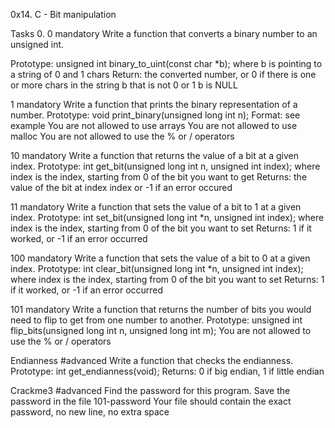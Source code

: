 0x14. C - Bit manipulation

Tasks 0. 0 mandatory Write a function that converts a binary number to an unsigned int.

Prototype: unsigned int binary_to_uint(const char *b); where b is pointing to a string of 0 and 1 chars Return: the converted number, or 0 if there is one or more chars in the string b that is not 0 or 1 b is NULL

1 mandatory Write a function that prints the binary representation of a number.
Prototype: void print_binary(unsigned long int n); Format: see example You are not allowed to use arrays You are not allowed to use malloc You are not allowed to use the % or / operators

10 mandatory Write a function that returns the value of a bit at a given index.
Prototype: int get_bit(unsigned long int n, unsigned int index); where index is the index, starting from 0 of the bit you want to get Returns: the value of the bit at index index or -1 if an error occured

11 mandatory Write a function that sets the value of a bit to 1 at a given index.
Prototype: int set_bit(unsigned long int *n, unsigned int index); where index is the index, starting from 0 of the bit you want to set Returns: 1 if it worked, or -1 if an error occurred

100 mandatory Write a function that sets the value of a bit to 0 at a given index.
Prototype: int clear_bit(unsigned long int *n, unsigned int index); where index is the index, starting from 0 of the bit you want to set Returns: 1 if it worked, or -1 if an error occurred

101 mandatory Write a function that returns the number of bits you would need to flip to get from one number to another.
Prototype: unsigned int flip_bits(unsigned long int n, unsigned long int m); You are not allowed to use the % or / operators

Endianness #advanced Write a function that checks the endianness.
Prototype: int get_endianness(void); Returns: 0 if big endian, 1 if little endian

Crackme3 #advanced Find the password for this program.
Save the password in the file 101-password Your file should contain the exact password, no new line, no extra space

